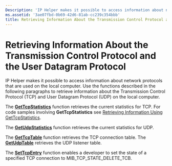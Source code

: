 ```yaml
---
Description: 'IP Helper makes it possible to access information about network protocols that are used on the local computer.'
ms.assetid: '3ae07fbd-0b69-42d6-81ab-cc239c354bbb'
title: Retrieving Information About the Transmission Control Protocol and the User Datagram Protocol
---
```


# Retrieving Information About the Transmission Control Protocol and the User Datagram Protocol

IP Helper makes it possible to access information about network protocols that are used on the local computer. Use the functions described in the following paragraphs to retrieve information about the Transmission Control Protocol (TCP) and User Datagram Protocol (UDP) on the local computer.

The [**GetTcpStatistics**](gettcpstatistics.md) function retrieves the current statistics for TCP. For code samples involving **GetTcpStatistics** see [Retrieving Information Using GetTcpStatistics](retrieving-information-using-gettcpstatistics.md).

The [**GetUdpStatistics**](getudpstatistics.md) function retrieves the current statistics for UDP.

The [**GetTcpTable**](gettcptable.md) function retrieves the TCP connection table. The [**GetUdpTable**](getudptable.md) retrieves the UDP listener table.

The [**SetTcpEntry**](settcpentry.md) function enables a developer to set the state of a specified TCP connection to MIB\_TCP\_STATE\_DELETE\_TCB.

 

 



